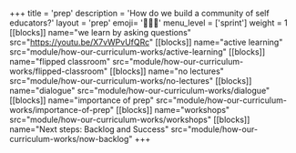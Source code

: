 +++
title = 'prep'
description = 'How do we build a community of self educators?'
layout = 'prep'
emoji= '🧑🏾‍💻'
menu_level = ['sprint']
weight = 1
[[blocks]]
name="we learn by asking questions"
src="https://youtu.be/X7vWPvUfQRc"
[[blocks]]
name="active learning"
src="module/how-our-curriculum-works/active-learning"
[[blocks]]
name="flipped classroom"
src="module/how-our-curriculum-works/flipped-classroom"
[[blocks]]
name="no lectures"
src="module/how-our-curriculum-works/no-lectures"
[[blocks]]
name="dialogue"
src="module/how-our-curriculum-works/dialogue"
[[blocks]]
name="importance of prep"
src="module/how-our-curriculum-works/importance-of-prep"
[[blocks]]
name="workshops"
src="module/how-our-curriculum-works/workshops"
[[blocks]]
name="Next steps: Backlog and Success"
src="module/how-our-curriculum-works/now-backlog"
+++
